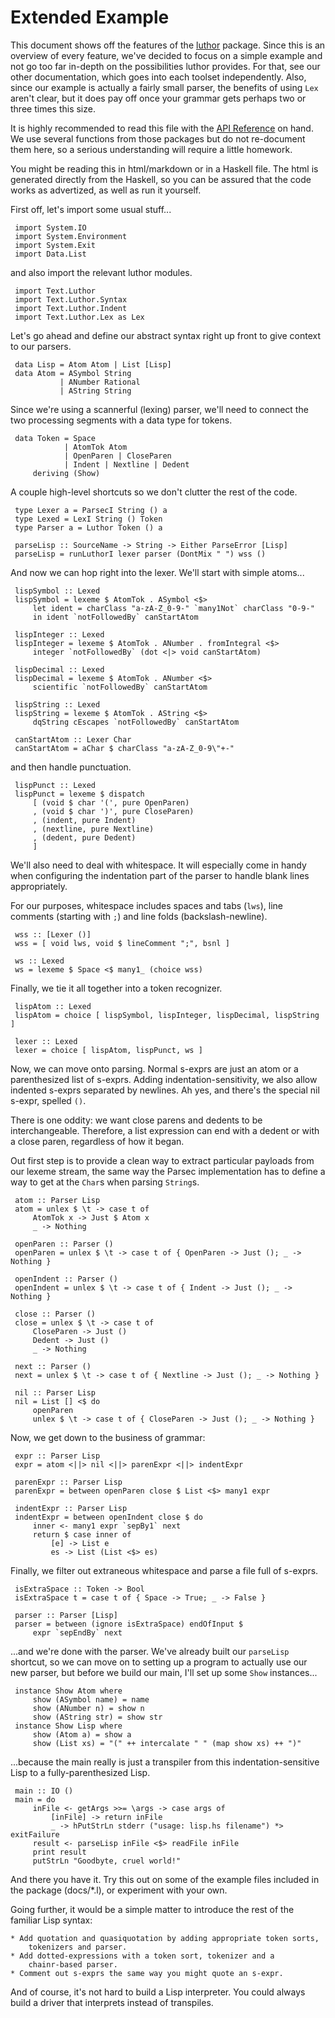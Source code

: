 Extended Example
================

This document shows off the features of the
[luthor](https://hackage.haskell.org/package/luthor) package. Since this
is an overview of every feature, we've decided to focus on a simple
example and not go too far in-depth on the possibilities luthor provides.
For that, see our other documentation, which goes into each toolset
independently. Also, since our example is actually a fairly small parser,
the benefits of using `Lex` aren't clear, but it does pay off once your
grammar gets perhaps two or three times this size.

It is highly recommended to read this file with the
[API Reference](https://hackage.haskell.org/package/luthor) on hand.
We use several functions from those packages but do not re-document
them here, so a serious understanding will require a little homework.

You might be reading this in html/markdown or in a Haskell file. The html
is generated directly from the Haskell, so you can be assured that the
code works as advertized, as well as run it yourself.

First off, let's import some usual stuff...

     import System.IO
     import System.Environment
     import System.Exit
     import Data.List

and also import the relevant luthor modules.

     import Text.Luthor
     import Text.Luthor.Syntax
     import Text.Luthor.Indent
     import Text.Luthor.Lex as Lex

Let's go ahead and define our abstract syntax right up front to give
context to our parsers.

     data Lisp = Atom Atom | List [Lisp]
     data Atom = ASymbol String
               | ANumber Rational
               | AString String

Since we're using a scannerful (lexing) parser, we'll need to connect the
two processing segments with a data type for tokens.

     data Token = Space
                | AtomTok Atom
                | OpenParen | CloseParen
                | Indent | Nextline | Dedent
         deriving (Show)

A couple high-level shortcuts so we don't clutter the rest of the code.

     type Lexer a = ParsecI String () a
     type Lexed = LexI String () Token
     type Parser a = Luthor Token () a

     parseLisp :: SourceName -> String -> Either ParseError [Lisp]
     parseLisp = runLuthorI lexer parser (DontMix " ") wss ()

And now we can hop right into the lexer.
We'll start with simple atoms...

     lispSymbol :: Lexed
     lispSymbol = lexeme $ AtomTok . ASymbol <$>
         let ident = charClass "a-zA-Z_0-9-" `many1Not` charClass "0-9-"
         in ident `notFollowedBy` canStartAtom

     lispInteger :: Lexed
     lispInteger = lexeme $ AtomTok . ANumber . fromIntegral <$>
         integer `notFollowedBy` (dot <|> void canStartAtom)

     lispDecimal :: Lexed
     lispDecimal = lexeme $ AtomTok . ANumber <$>
         scientific `notFollowedBy` canStartAtom

     lispString :: Lexed
     lispString = lexeme $ AtomTok . AString <$>
         dqString cEscapes `notFollowedBy` canStartAtom

     canStartAtom :: Lexer Char
     canStartAtom = aChar $ charClass "a-zA-Z_0-9\"+-"

and then handle punctuation.

     lispPunct :: Lexed
     lispPunct = lexeme $ dispatch
         [ (void $ char '(', pure OpenParen)
         , (void $ char ')', pure CloseParen)
         , (indent, pure Indent)
         , (nextline, pure Nextline)
         , (dedent, pure Dedent)
         ]

We'll also need to deal with whitespace.
It will especially come in handy when configuring the indentation part
of the parser to handle blank lines appropriately.

For our purposes, whitespace includes spaces and tabs (`lws`), 
line comments (starting with `;`) and line folds (backslash-newline).

     wss :: [Lexer ()]
     wss = [ void lws, void $ lineComment ";", bsnl ]

     ws :: Lexed
     ws = lexeme $ Space <$ many1_ (choice wss)

Finally, we tie it all together into a token recognizer.

     lispAtom :: Lexed
     lispAtom = choice [ lispSymbol, lispInteger, lispDecimal, lispString ]

     lexer :: Lexed
     lexer = choice [ lispAtom, lispPunct, ws ]

Now, we can move onto parsing. Normal s-exprs are just an atom or
a parenthesized list of s-exprs. Adding indentation-sensitivity,
we also allow indented s-exprs separated by newlines.
Ah yes, and there's the special nil s-expr, spelled `()`.

There is one oddity: we want close parens and dedents to be
interchangeable. Therefore, a list expression can end with a dedent or
with a close paren, regardless of how it began.

Out first step is to provide a clean way to extract particular payloads
from our lexeme stream, the same way the Parsec implementation has to
define a way to get at the `Char`s when parsing `String`s.

     atom :: Parser Lisp
     atom = unlex $ \t -> case t of
         AtomTok x -> Just $ Atom x
         _ -> Nothing

     openParen :: Parser ()
     openParen = unlex $ \t -> case t of { OpenParen -> Just (); _ -> Nothing } 

     openIndent :: Parser ()
     openIndent = unlex $ \t -> case t of { Indent -> Just (); _ -> Nothing }

     close :: Parser ()
     close = unlex $ \t -> case t of
         CloseParen -> Just ()
         Dedent -> Just ()
         _ -> Nothing

     next :: Parser ()
     next = unlex $ \t -> case t of { Nextline -> Just (); _ -> Nothing }

     nil :: Parser Lisp
     nil = List [] <$ do
         openParen
         unlex $ \t -> case t of { CloseParen -> Just (); _ -> Nothing }

Now, we get down to the business of grammar:

     expr :: Parser Lisp
     expr = atom <||> nil <||> parenExpr <||> indentExpr

     parenExpr :: Parser Lisp
     parenExpr = between openParen close $ List <$> many1 expr 

     indentExpr :: Parser Lisp
     indentExpr = between openIndent close $ do
         inner <- many1 expr `sepBy1` next
         return $ case inner of
             [e] -> List e
             es -> List (List <$> es)

Finally, we filter out extraneous whitespace and parse a file full of
s-exprs.

     isExtraSpace :: Token -> Bool
     isExtraSpace t = case t of { Space -> True; _ -> False }

     parser :: Parser [Lisp]
     parser = between (ignore isExtraSpace) endOfInput $
         expr `sepEndBy` next

...and we're done with the parser. We've already built our `parseLisp`
shortcut, so we can move on to setting up a program to actually use our
new parser, but before we build our main, I'll set up some `Show`
instances...

     instance Show Atom where
         show (ASymbol name) = name
         show (ANumber n) = show n
         show (AString str) = show str
     instance Show Lisp where
         show (Atom a) = show a
         show (List xs) = "(" ++ intercalate " " (map show xs) ++ ")"

...because the main really is just a transpiler from this
indentation-sensitive Lisp to a fully-parenthesized Lisp.

     main :: IO ()
     main = do
         inFile <- getArgs >>= \args -> case args of
             [inFile] -> return inFile
             _ -> hPutStrLn stderr ("usage: lisp.hs filename") *> exitFailure
         result <- parseLisp inFile <$> readFile inFile
         print result
         putStrLn "Goodbyte, cruel world!"

And there you have it. Try this out on some of the example files included
in the package (docs/*.l), or experiment with your own.

Going further, it would be a simple matter to introduce the rest of the
familiar Lisp syntax:

    * Add quotation and quasiquotation by adding appropriate token sorts,
        tokenizers and parser.
    * Add dotted-expressions with a token sort, tokenizer and a
        chainr-based parser.
    * Comment out s-exprs the same way you might quote an s-expr.

And of course, it's not hard to build a Lisp interpreter. You could always
build a driver that interprets instead of transpiles.
